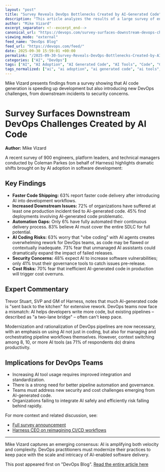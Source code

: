 ```yaml
---
layout: "post"
title: "Survey Reveals DevOps Bottlenecks Created by AI-Generated Code"
description: "This article analyzes the results of a large survey of engineers and technical managers, revealing both productivity gains and new challenges in DevOps caused by the adoption of AI-based code generation. While code shipping velocity is up, downstream issues like production incidents and security vulnerabilities are becoming more common, highlighting the need for robust AI integration and pipeline modernization."
author: "Mike Vizard"
excerpt_separator: <!--excerpt_end-->
canonical_url: "https://devops.com/survey-surfaces-downstream-devops-challenges-created-by-ai-code/"
viewing_mode: "external"
feed_name: "DevOps Blog"
feed_url: "https://devops.com/feed/"
date: 2025-09-30 15:59:01 +00:00
permalink: "/2025-09-30-Survey-Reveals-DevOps-Bottlenecks-Created-by-AI-Generated-Code.html"
categories: ["AI", "DevOps"]
tags: ["AI", "AI Adoption", "AI Generated Code", "AI Tools", "Code", "Continuous Delivery", "DevOps", "Governance", "Harness", "Large Language Models", "Pipeline Automation", "Posts", "Production Incidents", "Productivity", "Sdlc", "Social Facebook", "Social LinkedIn", "Social X", "Software Delivery", "Software Engineering", "Software Vulnerabilities", "Survey"]
tags_normalized: ["ai", "ai adoption", "ai generated code", "ai tools", "code", "continuous delivery", "devops", "governance", "harness", "large language models", "pipeline automation", "posts", "production incidents", "productivity", "sdlc", "social facebook", "social linkedin", "social x", "software delivery", "software engineering", "software vulnerabilities", "survey"]
---
```


Mike Vizard presents findings from a survey showing that AI code generation is speeding up development but also introducing new DevOps challenges, from downstream incidents to security concerns.<!--excerpt_end-->

# Survey Surfaces Downstream DevOps Challenges Created by AI Code

**Author:** Mike Vizard

A recent survey of 900 engineers, platform leaders, and technical managers conducted by Coleman Parkes (on behalf of Harness) highlights dramatic shifts brought on by AI adoption in software development:

## Key Findings

- **Faster Code Shipping:** 63% report faster code delivery after introducing AI into development workflows.
- **Increased Downstream Issues:** 72% of organizations have suffered at least one production incident tied to AI-generated code. 45% find deployments involving AI-generated code problematic.
- **Automation Gaps:** Only 6% have fully automated their continuous delivery process. 83% believe AI must cover the entire SDLC for full potential.
- **AI Coding Risks:** 63% worry that "vibe coding" with AI agents creates overwhelming rework for DevOps teams, as code may be flawed or contextually inadequate. 73% fear that unmanaged AI assistants could dramatically expand the impact of failed releases.
- **Security Concerns:** 48% expect AI to increase software vulnerabilities; only 41% trust their governance tools to catch issues pre-release.
- **Cost Risks:** 70% fear that inefficient AI-generated code in production will trigger cost overruns.

## Expert Commentary

Trevor Stuart, SVP and GM of Harness, notes that much AI-generated code is "sent back to the kitchen" for extensive rework. DevOps teams now face a mismatch: AI helps developers write more code, but existing pipelines – described as "a two-lane bridge" – often can't keep pace.

Modernization and rationalization of DevOps pipelines are now necessary, with an emphasis on using AI not just in coding, but also for managing and orchestrating pipeline workflows themselves. However, context switching among 8, 10, or more AI tools (as 71% of respondents do) drains productivity.

## Implications for DevOps Teams

- Increasing AI tool usage requires improved integration and standardization.
- There is a strong need for better pipeline automation and governance.
- Teams must address new security and cost challenges emerging from AI-generated code.
- Organizations failing to integrate AI safely and efficiently risk falling behind rapidly.

For more context and related discussion, see:

- [Full survey announcement](https://www.prnewswire.com/news-releases/harness-report-reveals-ai-velocity-paradox-productivity-gains-undone-by-downstream-bottlenecks-302570962.html)
- [Harness CEO on reimagining CI/CD workflows](https://devops.com/harness-ceo-calls-for-reimagining-of-ci-cd-workflows-in-the-ai-era/)

---
Mike Vizard captures an emerging consensus: AI is amplifying both velocity and complexity. DevOps practitioners must modernize their practices to keep pace with the scale and intricacy of AI-enabled software delivery.

This post appeared first on "DevOps Blog". [Read the entire article here](https://devops.com/survey-surfaces-downstream-devops-challenges-created-by-ai-code/)
